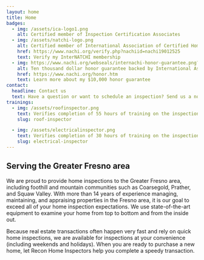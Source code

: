 ```yaml
---
layout: home
title: Home
badges:
  - img: /assets/ica-logo1.png
    alt: Certified member of Inspection Certification Associates
  - img: /assets/natchi-logo.png
    alt: Certified member of International Association of Certified Home Inspectors
    href: https://www.nachi.org/verify.php?nachiid=nachi19012525
    text: Verify my InterNATCHI membership
  - img: https://www.nachi.org/webseals/internachi-honor-guarantee.png?nachiid=NACHI19012525
    alt: Ten thousand dollar honor guarantee backed by International Association of Certified Home Inspectors
    href: https://www.nachi.org/honor.htm
    text: Learn more about my $10,000 honor guarantee
contact:
  headline: Contact us
  text: Have a question or want to schedule an inspection? Send us a note! <br />For a free quote, please include the address and square footage of the main building, plus any additional features to be inspected.
trainings:
  - img: /assets/roofinspector.png
    text: Verifies completion of 55 hours of training on the inspection of roofing and roofing systems
    slug: roof-inspector

  - img: /assets/electricalinspector.png
    text: Verifies completion of 30 hours of training on the inspection of electrical systems and components
    slug: electrical-inspector
---
```

## Serving the Greater Fresno area

We are proud to provide home inspections to the Greater Fresno area, including foothill and mountain communities such as Coarsegold, Prather, and Squaw Valley. With more than 14 years of experience managing, maintaining, and appraising properties in the Fresno area, it is our goal to exceed all of your home inspection expectations. We use state-of-the-art equipment to examine your home from top to bottom and from the inside out.

Because real estate transactions often happen very fast and rely on quick home inspections, we are available for inspections at your convenience (including weekends and holidays). When you are ready to purchase a new home, let Recon Home Inspectors help you complete a speedy transaction.
